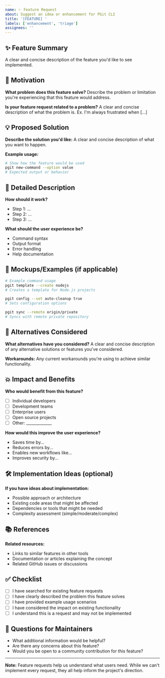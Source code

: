 ```yaml
---
name: ✨ Feature Request
about: Suggest an idea or enhancement for PGit CLI
title: '[FEATURE] '
labels: ['enhancement', 'triage']
assignees: ''
---
```


## ✨ Feature Summary

A clear and concise description of the feature you'd like to see implemented.

## 🎯 Motivation

**What problem does this feature solve?**
Describe the problem or limitation you're experiencing that this feature would address.

**Is your feature request related to a problem?**
A clear and concise description of what the problem is. Ex. I'm always frustrated when [...]

## 💡 Proposed Solution

**Describe the solution you'd like:**
A clear and concise description of what you want to happen.

**Example usage:**
```bash
# Show how the feature would be used
pgit new-command --option value
# Expected output or behavior
```

## 🔄 Detailed Description

**How should it work?**
- Step 1: ...
- Step 2: ...
- Step 3: ...

**What should the user experience be?**
- Command syntax
- Output format
- Error handling
- Help documentation

## 🎨 Mockups/Examples (if applicable)

```bash
# Example command usage
pgit template --create nodejs
# Creates a template for Node.js projects

pgit config --set auto-cleanup true
# Sets configuration options

pgit sync --remote origin/private
# Syncs with remote private repository
```

## 🔀 Alternatives Considered

**What alternatives have you considered?**
A clear and concise description of any alternative solutions or features you've considered.

**Workarounds:**
Any current workarounds you're using to achieve similar functionality.

## 💥 Impact and Benefits

**Who would benefit from this feature?**
- [ ] Individual developers
- [ ] Development teams
- [ ] Enterprise users
- [ ] Open source projects
- [ ] Other: _____________

**How would this improve the user experience?**
- Saves time by...
- Reduces errors by...
- Enables new workflows like...
- Improves security by...

## 🛠️ Implementation Ideas (optional)

**If you have ideas about implementation:**
- Possible approach or architecture
- Existing code areas that might be affected
- Dependencies or tools that might be needed
- Complexity assessment (simple/moderate/complex)

## 📚 References

**Related resources:**
- Links to similar features in other tools
- Documentation or articles explaining the concept
- Related GitHub issues or discussions

## ✅ Checklist

- [ ] I have searched for existing feature requests
- [ ] I have clearly described the problem this feature solves
- [ ] I have provided example usage scenarios
- [ ] I have considered the impact on existing functionality
- [ ] I understand this is a request and may not be implemented

## 🤔 Questions for Maintainers

- What additional information would be helpful?
- Are there any concerns about this feature?
- Would you be open to a community contribution for this feature?

---

**Note:** Feature requests help us understand what users need. While we can't implement every request, they all help inform the project's direction.